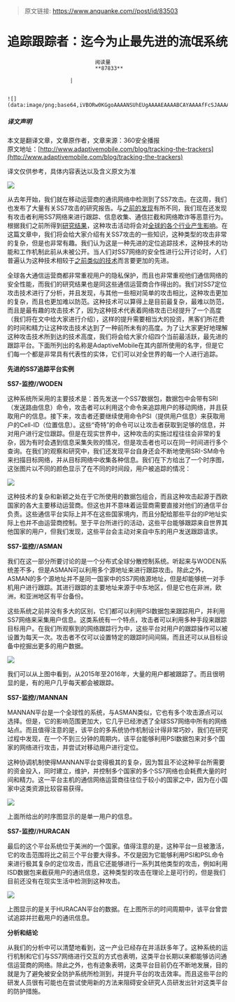 > 原文链接: https://www.anquanke.com//post/id/83503 


# 追踪跟踪者：迄今为止最先进的流氓系统


                                阅读量   
                                **87833**
                            
                        |
                        
                                                                                                                                    ![](data:image/png;base64,iVBORw0KGgoAAAANSUhEUgAAAAEAAAABCAYAAAAfFcSJAAAAAXNSR0IArs4c6QAAAARnQU1BAACxjwv8YQUAAAAJcEhZcwAADsQAAA7EAZUrDhsAAAANSURBVBhXYzh8+PB/AAffA0nNPuCLAAAAAElFTkSuQmCC)
                                                                                            



##### 译文声明

本文是翻译文章，文章原作者，文章来源：360安全播报
                                <br>原文地址：[http://www.adaptivemobile.com/blog/tracking-the-trackers](http://www.adaptivemobile.com/blog/tracking-the-trackers)

译文仅供参考，具体内容表达以及含义原文为准



[![](https://p0.ssl.qhimg.com/t017ed45ba069c211a5.jpg)](https://p0.ssl.qhimg.com/t017ed45ba069c211a5.jpg)

从去年开始，我们就在移动运营商的通讯网络中检测到了SS7攻击。在这周，我们也发布了大量有关SS7攻击的研究报告。与[之前的发现](http://www.adaptivemobile.com/blog/russia-ukraine-telecom-monitoring)有所不同，我们现在还发现有攻击者利用SS7网络来进行跟踪、信息收集、通信拦截和网络欺诈等恶意行为。根据我们之前所得到[研究结果](http://marketing.telecoms.com/q/1cHduTA7Xkl8/wv)，这种攻击活动将会对[全球的各个行业产生影响](http://www.adaptivemobile.com/downloads/shielding-the-core)。在这篇文章中，我们将会给大家介绍有关SS7攻击的一些知识，这种类型的攻击非常的复杂，但是也非常有趣。我们认为这是一种先进的定位追踪技术，这种技术的功能和工作机制此前从未被公开。当人们对SS7网络的安全性进行公开讨论时，人们普遍认为这种技术相较于[之前类似的技术](https://www.washingtonpost.com/apps/g/page/business/skylock-product-description-2013/1276/)而言要更加的先进。

全球各大通信运营商都非常重视用户的隐私保护，而且也非常重视他们通信网络的安全性能，而我们的研究结果也是同这些通信运营商合作得出的。我们对SS7定位攻击技术进行了分析，并且发现，与其他一些相对简单的攻击相比，这种攻击更加的复杂，而且也更加难以防范。这种技术可以算得上是目前最复杂，最难以防范，而且是最有趣的攻击技术了，因为这种技术代表着网络攻击已经提升了一个高度（我们将在文中给大家进行介绍），这样的提升需要相当大的投资，黑客们所花费的时间和精力让这种攻击技术达到了一种前所未有的高度。为了让大家更好地理解这种攻击技术所到达的技术高度，我们将会给大家介绍四个当前最活跃，最先进的跟踪平台。下面所列出的名称是AdaptiveMobile在其内部所使用的名字，但是它们每一个都是非常具有代表性的实体，它们可以对全世界的每一个人进行追踪。

**先进的SS7追踪平台实例**

**SS7-监控//WODEN**

这种系统所采用的主要技术是：首先发送一个SS7数据包，数据包中会带有SRI（发送路由信息）命令，攻击者可以利用这个命令来追踪用户的移动网络，并且获取用户的信息。接下来，攻击者还要继续使用命令PSI（提供用户信息）来获取用户的Cell-ID（位置信息）。这些“奇特”的命令可以让攻击者获取到足够的信息，并对用户进行定位跟踪。但是在现实世界中，这种攻击的实施过程往往会非常的复杂，因为有时会遇到信息采集失败的情况，但是攻击者也可以在同一时间进行多个查询。在我们的观察和研究中，我们还发现平台自身还会不断地使用SRI-SM命令来扫描目标网络，并从目标网络中收集各种信息。我们在下方给出了一个时序图，这张图片以不同的颜色显示了在不同的时间段，用户被追踪的情况：

[![](https://p2.ssl.qhimg.com/t011402a210567d790f.png)](https://p2.ssl.qhimg.com/t011402a210567d790f.png)

这种技术的复杂和新颖之处在于它所使用的数据包组合，而且这种攻击起源于西欧国家的各大主要移动运营商。但这也并不意味着运营商需要直接对他们的通信平台负责。这些通信平台实际上并不在这些国家境内，而且分配给那些平台的IP地址实际上也并不由运营商控制。至于平台所进行的活动，这些平台能够跟踪来自世界其他国家的用户，但我们发现，这些平台会主动对来自中东的用户发送跟踪请求。

**SS7-监控//ASMAN**

我们在这一部分所要讨论的是一个分布式全球分散控制系统。听起来与WODEN系统差不多，但是ASMAN可以利用多个源地址来进行跟踪攻击。除此之外，ASMAN的多个源地址并不是同一国家中的SS7网络源地址，但是却能够统一对手机用户进行跟踪。其进行跟踪的主要地址来源于中东地区，但是它也在非洲，欧洲，和亚洲地区有平台备份。

这些系统之前并没有多大的区别，它们都可以利用PSI数据包来跟踪用户，并利用SS7网络来采集用户信息。这类系统有一个特点，攻击者可以利用多种手段来跟踪目标用户。在我们所观察到的网络跟踪行为中，这些平台对用户的跟踪操作可以被设置为每天一次。攻击者不仅可以设置特定的跟踪时间间隔，而且还可以从目标设备中挖掘出更多的用户数据。

[![](https://p3.ssl.qhimg.com/t014b1156a357988f4e.png)](https://p3.ssl.qhimg.com/t014b1156a357988f4e.png)

我们可以从上图中看到，从2015年至2016年，大量的用户都被跟踪了。而且很明显的是，有的用户几乎每天都会被跟踪。

**SS7-监控//MANNAN**

MANNAN平台是一个全球性的系统，与ASMAN类似，它也有多个攻击源点可以选择。但是，它的影响范围更加大，它几乎已经渗透了全球SS7网络中所有的网络站点。而且值得注意的是，该平台的多系统协作机制设计得非常巧妙，我们在研究过程中发现，在一个不到三分钟的周期内，该平台能够利用PSI数据包来对多个国家的网络进行攻击，并尝试对移动用户进行定位。

这种协调机制使得MANNAN平台变得极其的复杂，因为暂且不论这种平台所需要的资金投入，同时建立，维护，并控制多个国家的多个SS7网络也会耗费大量的时间和精力。这一平台主机的通信网络运营商往往位于较小的国家之中，因为在小国家中这类资源比较容易获得。

[![](https://p1.ssl.qhimg.com/t01b4d5b96734b4b5ab.png)](https://p1.ssl.qhimg.com/t01b4d5b96734b4b5ab.png)

上面所给出的时序图显示的是单一用户的信息。

**SS7-监控//HURACAN**

最后的这个平台系统位于美洲的一个国家。值得注意的是，这种平台一旦被激活，它的攻击范围将比之前三个平台要大得多。不仅是因为它能够利用PSI和PSL命令来进行极其复杂的定位攻击，而且它还能够进行一系列其他类型的攻击，例如利用ISD数据包来截获用户的通讯信息，这种类型的攻击在理论上是可行的，但是我们目前还没有在现实生活中检测到这种攻击。

[![](https://p0.ssl.qhimg.com/t01174deb7639bbfb3d.png)](https://p0.ssl.qhimg.com/t01174deb7639bbfb3d.png)

上图显示的是关于HURACAN平台的数据。在上图所示的时间周期中，该平台曾尝试追踪并拦截用户的通讯信息。

**分析和结论**

从我们的分析中可以清楚地看到，这一产业已经存在并活跃多年了。这种系统的运行机制和它们与SS7网络进行交互的方式也表明，这类平台长期以来都能够访问通信运营商的网络。除此之外，也有迹象表明，这类平台目前仍在不断地发展，目的就是为了避免被安全防护系统所检测到，并提升平台的攻击效率。而且这些平台的研发人员很有可能也在尝试使用新的方法来阻碍安全研究人员研发出针对这类平台的防护措施。

